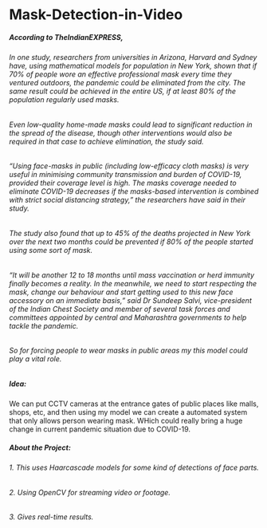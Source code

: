 # Mask-Detection-in-Video
 
##### According to TheIndianEXPRESS,
###### In one study, researchers from universities in Arizona, Harvard and Sydney have, using mathematical models for population in New York, shown that if 70% of people wore an effective professional mask every time they ventured outdoors, the pandemic could be eliminated from the city. The same result could be achieved in the entire US, if at least 80% of the population regularly used masks.

###### Even low-quality home-made masks could lead to significant reduction in the spread of the disease, though other interventions would also be required in that case to achieve elimination, the study said.

###### “Using face-masks in public (including low-efficacy cloth masks) is very useful in minimising community transmission and burden of COVID-19, provided their coverage level is high. The masks coverage needed to eliminate COVID-19 decreases if the masks-based intervention is combined with strict social distancing strategy,” the researchers have said in their study.

###### The study also found that up to 45% of the deaths projected in New York over the next two months could be prevented if 80% of the people started using some sort of mask.

###### “It will be another 12 to 18 months until mass vaccination or herd immunity finally becomes a reality. In the meanwhile, we need to start respecting the mask, change our behaviour and start getting used to this new face accessory on an immediate basis,” said Dr Sundeep Salvi, vice-president of the Indian Chest Society and member of several task forces and committees appointed by central and Maharashtra governments to help tackle the pandemic.


###### So for forcing people to wear masks in public areas my this model could play a vital role. 
##### Idea:
We can put CCTV cameras at the entrance gates of public places like malls, shops, etc, and then using my model we can create a automated system that only allows person wearing mask. WHich could really bring a huge change in current pandemic situation due to COVID-19.

##### About the Project:
###### 1. This uses Haarcascade models for some kind of detections of face parts.
###### 2. Using OpenCV for streaming video or footage.
###### 3. Gives real-time results.
